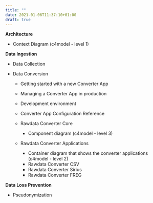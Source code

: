 ```yaml
---
title: ""
date: 2021-01-06T11:37:10+01:00
draft: true
---
```



**Architecture**
  - Context Diagram (c4model - level 1)

**Data Ingestion**
  - Data Collection

  - Data Conversion
    - Getting started with a new Converter App

    - Managing a Converter App in production

    - Development environment

    - Converter App Configuration Reference

    - Rawdata Converter Core
        * Component diagram (c4model - level 3)

    - Rawdata Converter Applications
        * Container diagram that shows the converter applications (c4model - level 2)

        - Rawdata Converter CSV
        - Rawdata Converter Sirius
        - Rawdata Converter FREG

**Data Loss Prevention**
  - Pseudonymization

